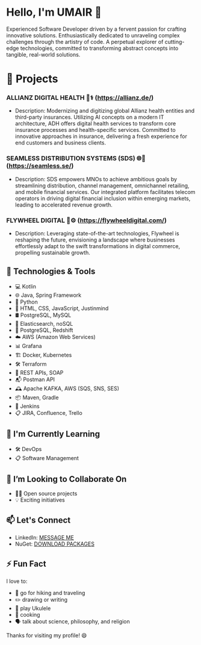 # Hello, I'm UMAIR 👋

Experienced Software Developer driven by a fervent passion for crafting innovative solutions. Enthusiastically dedicated to unraveling complex challenges through the artistry of code. A perpetual explorer of cutting-edge technologies, committed to transforming abstract concepts into tangible, real-world solutions.

# 🔭 Projects

### ALLIANZ DIGITAL HEALTH 🏥⚕️ (https://allianz.de/)

- Description: Modernizing and digitizing global Allianz health entities and third-party insurances. Utilizing AI concepts on a modern IT architecture, ADH offers digital health services to transform core insurance processes and health-specific services. Committed to innovative approaches in insurance, delivering a fresh experience for end customers and business clients.

### SEAMLESS DISTRIBUTION SYSTEMS (SDS) 🌐📱 (https://seamless.se/)

- Description: SDS empowers MNOs to achieve ambitious goals by streamlining distribution, channel management, omnichannel retailing, and mobile financial services. Our integrated platform facilitates telecom operators in driving digital financial inclusion within emerging markets, leading to accelerated revenue growth.

### FLYWHEEL DIGITAL 🚀⚙️ (https://flywheeldigital.com/)

- Description: Leveraging state-of-the-art technologies, Flywheel is reshaping the future, envisioning a landscape where businesses effortlessly adapt to the swift transformations in digital commerce, propelling sustainable growth. 

## 🚀 Technologies & Tools
- 💻 Kotlin
- 🌐 Java, Spring Framework
- 🐍 Python
- 🎨 HTML, CSS, JavaScript, Justinmind
- 🛢️ PostgreSQL, MySQL
- 🍃 Elasticsearch, noSQL
- 🐘 PostgreSQL, Redshift
- ☁️ AWS (Amazon Web Services)
- 📊 Grafana
- 🏗️ Docker, Kubernetes
- 🛠️ Terraform
- 🚀 REST APIs, SOAP
- 📬 Postman API
- 🕰️ Apache KAFKA, AWS (SQS, SNS, SES)
- 📦 Maven, Gradle
- 🧰 Jenkins
- 📋 JIRA, Confluence, Trello

## 🌱 I'm Currently Learning

- 🛠️ DevOps
- 📋 Software Management

## 🔧 I’m Looking to Collaborate On

- 👨‍💻 Open source projects
- 💡 Exciting initiatives

## 📫 Let's Connect

- LinkedIn: [MESSAGE ME](https://www.linkedin.com/in/umairqayyumk/)
- NuGet:    [DOWNLOAD PACKAGES](https://www.nuget.org/profiles/UmairQayyumk)

## ⚡ Fun Fact
I love to:
- 🥾 go for hiking and traveling
- ✏️ drawing or writing
- 🎸 play Ukulele
- 🍳 cooking
- 🗣️ talk about science, philosophy, and religion


Thanks for visiting my profile! 😄
